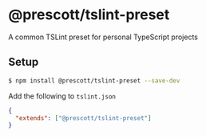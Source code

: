 # @prescott/tslint-preset

A common TSLint preset for personal TypeScript projects

## Setup

```bash
$ npm install @prescott/tslint-preset --save-dev
```

Add the following to `tslint.json`

```json
{
  "extends": ["@prescott/tslint-preset"]
}
```
